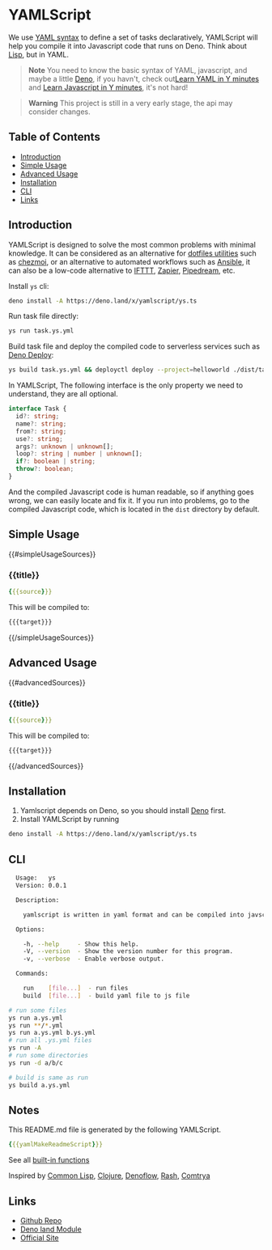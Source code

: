 <!-- deno-fmt-ignore-file -->
# YAMLScript

We use [YAML syntax](https://yaml.org/) to define a set of tasks declaratively,
YAMLScript will help you compile it into Javascript code that runs on Deno.
Think about [Lisp](https://en.wikipedia.org/wiki/Lisp_(programming_language)),
but in YAML.

> **Note** You need to know the basic syntax of YAML, javascript, and maybe a
> little [Deno](https://deno.land/manual), if you havn't, check
> out[Learn YAML in Y minutes](https://learnxinyminutes.com/docs/yaml/) and
> [Learn Javascript in Y minutes](https://learnxinyminutes.com/docs/javascript/),
> it's not hard!

> **Warning** This project is still in a very early stage, the api may consider
> changes.

## Table of Contents

- [Introduction](#introduction)
- [Simple Usage](#simple-usage)
- [Advanced Usage](#advanced-usage)
- [Installation](#installation)
- [CLI](#cli)
- [Links](#links)

## Introduction

YAMLScript is designed to solve the most common problems with minimal knowledge.
It can be considered as an alternative for
[dotfiles utilities](https://dotfiles.github.io/utilities/) such as
[chezmoi](https://www.chezmoi.io/), or an alternative to automated workflows
such as [Ansible](https://www.ansible.com/), it can also be a low-code
alternative to [IFTTT](https://ifttt.com/), [Zapier](https://zapier.com/),
[Pipedream](https://pipedream.com/), etc.

Install `ys` cli:

```bash
deno install -A https://deno.land/x/yamlscript/ys.ts
```

Run task file directly:

```bash
ys run task.ys.yml
```

Build task file and deploy the compiled code to serverless services such as
[Deno Deploy](https://deno.com/deploy):

```bash
ys build task.ys.yml && deployctl deploy --project=helloworld ./dist/task.js
```

In YAMLScript, The following interface is the only property we need to
understand, they are all optional.

```typescript
interface Task {
  id?: string;
  name?: string;
  from?: string;
  use?: string;
  args?: unknown | unknown[];
  loop?: string | number | unknown[];
  if?: boolean | string;
  throw?: boolean;
}
```

And the compiled Javascript code is human readable, so if anything goes wrong,
we can easily locate and fix it. If you run into problems, go to the compiled
Javascript code, which is located in the `dist` directory by default.

## Simple Usage

{{#simpleUsageSources}}

### {{title}}

```yaml
{{{source}}}
```

This will be compiled to:

```javascript
{{{target}}}
```

{{/simpleUsageSources}}

## Advanced Usage

{{#advancedSources}}

### {{title}}

```yaml
{{{source}}}
```

This will be compiled to:

```javascript
{{{target}}}
```

{{/advancedSources}}

## Installation

1. Yamlscript depends on Deno, so you should install
   [Deno](https://deno.land/#installation) first.
2. Install YAMLScript by running

```bash
deno install -A https://deno.land/x/yamlscript/ys.ts
```

## CLI

```bash
  Usage:   ys
  Version: 0.0.1

  Description:

    yamlscript is written in yaml format and can be compiled into javscript that runs in deno.

  Options:

    -h, --help     - Show this help.
    -V, --version  - Show the version number for this program.
    -v, --verbose  - Enable verbose output.

  Commands:

    run    [file...]  - run files
    build  [file...]  - build yaml file to js file
```

```bash
# run some files
ys run a.ys.yml
ys run **/*.yml
ys run a.ys.yml b.ys.yml
# run all .ys.yml files
ys run -A
# run some directories
ys run -d a/b/c

# build is same as run
ys build a.ys.yml
```

## Notes

This README.md file is generated by the following YAMLScript.

```yaml
{{{yamlMakeReadmeScript}}}
```

See all [built-in functions](/globals/mod.ts)

Inspired by [Common Lisp](https://common-lisp.net/),
[Clojure](https://clojure.org/),
[Denoflow](https://github.com/denoflow/denoflow),
[Rash](https://github.com/rash-sh/rash),
[Comtrya](https://github.com/comtrya/comtrya)

## Links

- [Github Repo](https://github.com/yamlscript/yamlscript)
- [Deno land Module](deno.land/x/yamlscript)
- [Official Site](https://yamlscript.deno.dev)
